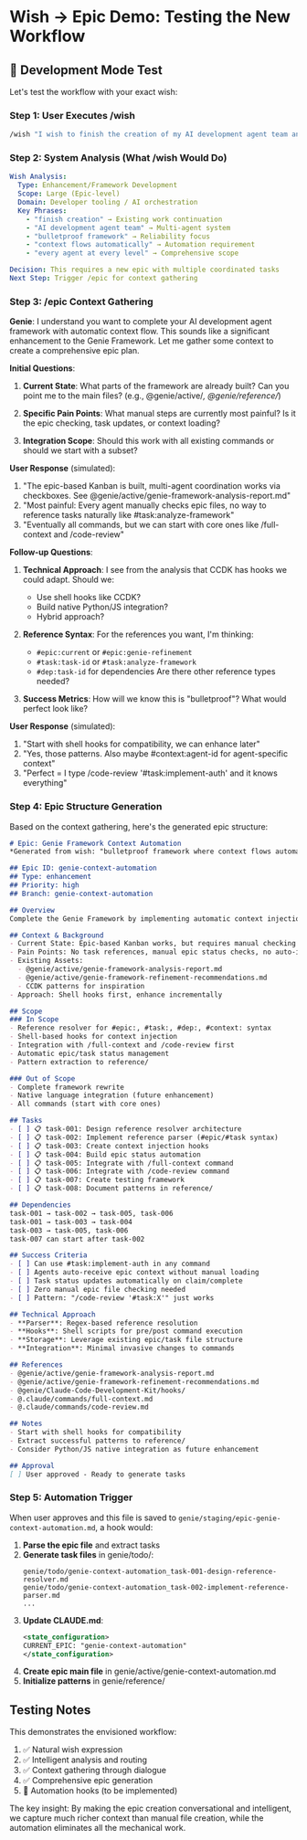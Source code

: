 # Wish → Epic Demo: Testing the New Workflow

## 🚧 Development Mode Test

Let's test the workflow with your exact wish:

### Step 1: User Executes /wish

```bash
/wish "I wish to finish the creation of my AI development agent team and framework system. My desired output is to create a truly bulletproof framework where context flows automatically to every agent at every level."
```

### Step 2: System Analysis (What /wish Would Do)

```yaml
Wish Analysis:
  Type: Enhancement/Framework Development
  Scope: Large (Epic-level)
  Domain: Developer tooling / AI orchestration
  Key Phrases: 
    - "finish creation" → Existing work continuation
    - "AI development agent team" → Multi-agent system
    - "bulletproof framework" → Reliability focus
    - "context flows automatically" → Automation requirement
    - "every agent at every level" → Comprehensive scope

Decision: This requires a new epic with multiple coordinated tasks
Next Step: Trigger /epic for context gathering
```

### Step 3: /epic Context Gathering

**Genie**: I understand you want to complete your AI development agent framework with automatic context flow. This sounds like a significant enhancement to the Genie Framework. Let me gather some context to create a comprehensive epic plan.

**Initial Questions**:
1. **Current State**: What parts of the framework are already built? Can you point me to the main files? (e.g., @genie/active/*, @genie/reference/*)

2. **Specific Pain Points**: What manual steps are currently most painful? Is it the epic checking, task updates, or context loading?

3. **Integration Scope**: Should this work with all existing commands or should we start with a subset?

**User Response** (simulated):
1. "The epic-based Kanban is built, multi-agent coordination works via checkboxes. See @genie/active/genie-framework-analysis-report.md"
2. "Most painful: Every agent manually checks epic files, no way to reference tasks naturally like #task:analyze-framework"
3. "Eventually all commands, but we can start with core ones like /full-context and /code-review"

**Follow-up Questions**:
1. **Technical Approach**: I see from the analysis that CCDK has hooks we could adapt. Should we:
   - Use shell hooks like CCDK?
   - Build native Python/JS integration?
   - Hybrid approach?

2. **Reference Syntax**: For the references you want, I'm thinking:
   - `#epic:current` or `#epic:genie-refinement`
   - `#task:task-id` or `#task:analyze-framework`
   - `#dep:task-id` for dependencies
   Are there other reference types needed?

3. **Success Metrics**: How will we know this is "bulletproof"? What would perfect look like?

**User Response** (simulated):
1. "Start with shell hooks for compatibility, we can enhance later"
2. "Yes, those patterns. Also maybe #context:agent-id for agent-specific context"
3. "Perfect = I type /code-review '#task:implement-auth' and it knows everything"

### Step 4: Epic Structure Generation

Based on the context gathering, here's the generated epic structure:

```markdown
# Epic: Genie Framework Context Automation
*Generated from wish: "bulletproof framework where context flows automatically"*

## Epic ID: genie-context-automation
## Type: enhancement
## Priority: high
## Branch: genie-context-automation

## Overview
Complete the Genie Framework by implementing automatic context injection and reference resolution, eliminating all manual context management across agents and commands.

## Context & Background
- Current State: Epic-based Kanban works, but requires manual checking
- Pain Points: No task references, manual epic status checks, no auto-injection
- Existing Assets: 
  - @genie/active/genie-framework-analysis-report.md
  - @genie/active/genie-framework-refinement-recommendations.md
  - CCDK patterns for inspiration
- Approach: Shell hooks first, enhance incrementally

## Scope
### In Scope
- Reference resolver for #epic:, #task:, #dep:, #context: syntax
- Shell-based hooks for context injection
- Integration with /full-context and /code-review first
- Automatic epic/task status management
- Pattern extraction to reference/

### Out of Scope
- Complete framework rewrite
- Native language integration (future enhancement)
- All commands (start with core ones)

## Tasks
- [ ] 📋 task-001: Design reference resolver architecture
- [ ] 📋 task-002: Implement reference parser (#epic/#task syntax)
- [ ] 📋 task-003: Create context injection hooks
- [ ] 📋 task-004: Build epic status automation
- [ ] 📋 task-005: Integrate with /full-context command
- [ ] 📋 task-006: Integrate with /code-review command
- [ ] 📋 task-007: Create testing framework
- [ ] 📋 task-008: Document patterns in reference/

## Dependencies
task-001 → task-002 → task-005, task-006
task-001 → task-003 → task-004
task-003 → task-005, task-006
task-007 can start after task-002

## Success Criteria
- [ ] Can use #task:implement-auth in any command
- [ ] Agents auto-receive epic context without manual loading
- [ ] Task status updates automatically on claim/complete
- [ ] Zero manual epic file checking needed
- [ ] Pattern: "/code-review '#task:X'" just works

## Technical Approach
- **Parser**: Regex-based reference resolution
- **Hooks**: Shell scripts for pre/post command execution
- **Storage**: Leverage existing epic/task file structure
- **Integration**: Minimal invasive changes to commands

## References
- @genie/active/genie-framework-analysis-report.md
- @genie/active/genie-framework-refinement-recommendations.md
- @genie/Claude-Code-Development-Kit/hooks/
- @.claude/commands/full-context.md
- @.claude/commands/code-review.md

## Notes
- Start with shell hooks for compatibility
- Extract successful patterns to reference/
- Consider Python/JS native integration as future enhancement

## Approval
[ ] User approved - Ready to generate tasks
```

### Step 5: Automation Trigger

When user approves and this file is saved to `genie/staging/epic-genie-context-automation.md`, a hook would:

1. **Parse the epic file** and extract tasks
2. **Generate task files** in genie/todo/:
   ```
   genie/todo/genie-context-automation_task-001-design-reference-resolver.md
   genie/todo/genie-context-automation_task-002-implement-reference-parser.md
   ...
   ```
3. **Update CLAUDE.md**:
   ```xml
   <state_configuration>
   CURRENT_EPIC: "genie-context-automation"
   </state_configuration>
   ```
4. **Create epic main file** in genie/active/genie-context-automation.md
5. **Initialize patterns** in genie/reference/

## Testing Notes

This demonstrates the envisioned workflow:
1. ✅ Natural wish expression
2. ✅ Intelligent analysis and routing  
3. ✅ Context gathering through dialogue
4. ✅ Comprehensive epic generation
5. 🚧 Automation hooks (to be implemented)

The key insight: By making the epic creation conversational and intelligent, we capture much richer context than manual file creation, while the automation eliminates all the mechanical work.